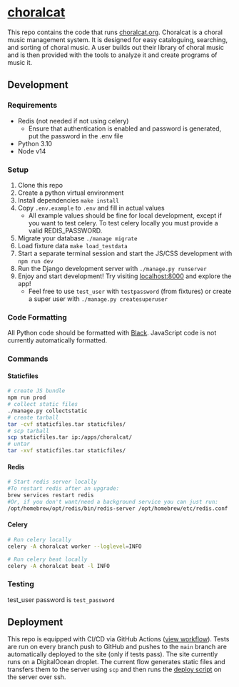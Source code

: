 # [choralcat](https://choralcat.org)

This repo contains the code that runs [choralcat.org](https://choralcat.org). 
Choralcat is a choral music management system. It is designed for easy
cataloguing, searching, and sorting of choral music. A user builds out their
library of choral music and is then provided with the tools to analyze it and
create programs of music it.

## Development

### Requirements

- Redis (not needed if not using celery)
  - Ensure that authentication is enabled and password is generated, put the password in the .env file
- Python 3.10
- Node v14

### Setup

1. Clone this repo
2. Create a python virtual environment
3. Install dependencies `make install`
4. Copy `.env.example` to `.env` and fill in actual values
   - All example values should be fine for local development, except if you want to test celery. To test celery locally you must provide a valid REDIS_PASSWORD.
5. Migrate your database `./manage migrate`
6. Load fixture data `make load_testdata`
7. Start a separate terminal session and start the JS/CSS development with `npm run dev`
8. Run the Django development server with `./manage.py runserver`
9. Enjoy and start development! Try visiting [localhost:8000](http://localhost:8000) and explore the app!
   - Feel free to use `test_user` with `testpassword` (from fixtures) or create a super user with `./manage.py createsuperuser`

### Code Formatting

All Python code should be formatted with [Black](https://github.com/psf/black). 
JavaScript code is not currently automatically formatted.

### Commands

#### Staticfiles

```bash
# create JS bundle
npm run prod
# collect static files
./manage.py collectstatic
# create tarball
tar -cvf staticfiles.tar staticfiles/
# scp tarball
scp staticfiles.tar ip:/apps/choralcat/
# untar
tar -xvf staticfiles.tar staticfiles/
```

#### Redis

```bash
# Start redis server locally
#To restart redis after an upgrade:
brew services restart redis
#Or, if you don't want/need a background service you can just run:
/opt/homebrew/opt/redis/bin/redis-server /opt/homebrew/etc/redis.conf
```

#### Celery

```bash
# Run celery locally
celery -A choralcat worker --loglevel=INFO
```

```bash
# Run celery beat locally
celery -A choralcat beat -l INFO
```

### Testing

test_user password is `test_password`

## Deployment

This repo is equipped with CI/CD via GitHub Actions ([view workflow](./.github/workflows/choralcat-actions.yaml)). Tests are run on every
branch push to GitHub and pushes to the `main` branch are automatically deployed
to the site (only if tests pass). The site currently runs on a DigitalOcean droplet.
The current flow generates static files and transfers them to the server using `scp`
and then runs the [deploy script](./deploy.sh) on the server over ssh.

